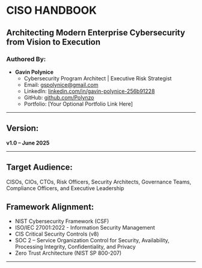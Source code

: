 # CISO HANDBOOK

## Architecting Modern Enterprise Cybersecurity from Vision to Execution

### Authored By:
* **Gavin Polynice**
    * Cybersecurity Program Architect | Executive Risk Strategist  
    * Email: gspolynice@gmail.com
    * LinkedIn: [linkedin.com/in/gavin-polynice-256b91228](https://www.linkedin.com/in/gavin-polynice-256b91228)
    * GitHub: [github.com/Polynzo](https://github.com/Polynzo)
    * Portfolio: [Your Optional Portfolio Link Here] 

---

## Version:
**v1.0 – June 2025**

---

## Target Audience:
CISOs, CIOs, CTOs, Risk Officers, Security Architects, Governance Teams, Compliance Officers, and Executive Leadership

## Framework Alignment:
- NIST Cybersecurity Framework (CSF)
- ISO/IEC 27001:2022 - Information Security Management
- CIS Critical Security Controls (v8)
- SOC 2 – Service Organization Control for Security, Availability, Processing Integrity, Confidentiality, and Privacy
- Zero Trust Architecture (NIST SP 800-207)
---
